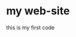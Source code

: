 <!DOCTYPE>
<html>

<head>
<h1>my web-site</h1>
<head>
<body>
<p>this is my first code</p>
</body>

</html>
